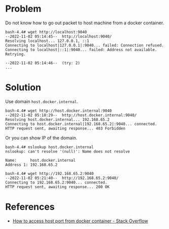 # Problem
Do not know how to go out packet to host machine from a docker container.
```
bash-4.4# wget http://localhost:9040
--2022-11-02 05:14:45--  http://localhost:9040/
Resolving localhost... 127.0.0.1, ::1
Connecting to localhost|127.0.0.1|:9040... failed: Connection refused.
Connecting to localhost|::1|:9040... failed: Address not available.
Retrying.

--2022-11-02 05:14:46--  (try: 2)  
...
```

# Solution
Use domain `host.docker.internal`.
```
bash-4.4# wget http://host.docker.internal:9040
--2022-11-02 05:18:29--  http://host.docker.internal:9040/
Resolving host.docker.internal... 192.168.65.2
Connecting to host.docker.internal|192.168.65.2|:9040... connected.
HTTP request sent, awaiting response... 403 Forbidden
```

Or you can show IP of the domain.
```
bash-4.4# nslookup host.docker.internal
nslookup: can't resolve '(null)': Name does not resolve

Name:      host.docker.internal
Address 1: 192.168.65.2
```

```
bash-4.4# wget http://192.168.65.2:9040
--2022-11-02 05:21:40--  http://192.168.65.2:9040/
Connecting to 192.168.65.2:9040... connected.
HTTP request sent, awaiting response... 200 OK
```

# References
* [How to access host port from docker container - Stack Overflow](https://stackoverflow.com/questions/31324981/how-to-access-host-port-from-docker-container)
